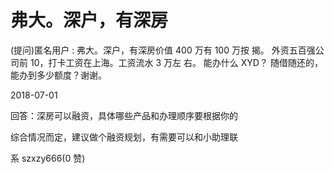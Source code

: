 # 弗大。深户，有深房

(提问)匿名用户 : 弗大。深户，有深房价值 400 万有 100 万按 揭。 外资五百强公司前 10，打卡工资在上海。工资流水 3 万左 右。 能办什么 XYD？ 随借随还的，能办到多少额度？谢谢。

2018-07-01

回答：深房可以融资，具体哪些产品和办理顺序要根据你的

综合情况而定，建议做个融资规划，有需要可以和小助理联

系 szxzy666(0 赞)